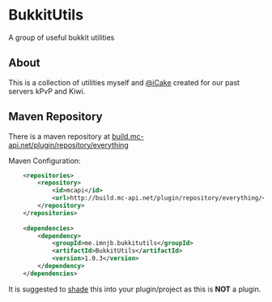 # BukkitUtils
A group of useful bukkit utilities

## About
This is a collection of utilities myself and [@iCake](https://github.com/icake) created for our past servers kPvP and Kiwi.

## Maven Repository

There is a maven repository at [build.mc-api.net/plugin/repository/everything](http://build.mc-api.net/plugin/repository/everything)

Maven Configuration:

```xml
    <repositories>
        <repository>
            <id>mcapi</id>
            <url>http://build.mc-api.net/plugin/repository/everything/</url>
        </repository>
    </repositories>
    
    <dependencies>
        <dependency>
            <groupId>me.imnjb.bukkitutils</groupId>
            <artifactId>BukkitUtils</artifactId>
            <version>1.0.3</version>
        </dependency>
    </dependencies>
```

It is suggested to [shade](http://maven.apache.org/plugins/maven-shade-plugin/) this into your plugin/project as this is **NOT** a plugin.
